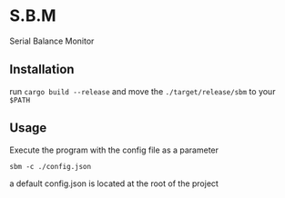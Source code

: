 # S.B.M
Serial Balance Monitor

## Installation

run `cargo build --release` and move the `./target/release/sbm` to your `$PATH`

## Usage

Execute the program with the config file as a parameter

```
sbm -c ./config.json
```

a default config.json is located at the root of the project
